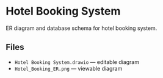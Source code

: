 # Hotel Booking System

ER diagram and database schema for hotel booking system.

## Files
- `Hotel Booking System.drawio` — editable diagram
- `Hotel_Booking_ER.png` — viewable diagram

